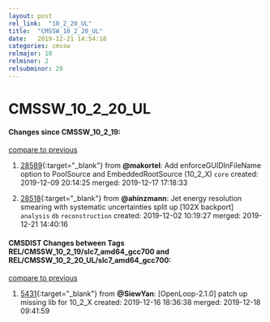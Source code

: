 ```yaml
---
layout: post
rel_link:  "10_2_20_UL"
title:  "CMSSW_10_2_20_UL"
date:   2019-12-21 14:54:18
categories: cmssw
relmajor: 10
relminor: 2
relsubminor: 20
---
```


# CMSSW_10_2_20_UL
#### Changes since CMSSW_10_2_19:
[compare to previous](https://github.com/cms-sw/cmssw/compare/CMSSW_10_2_19...CMSSW_10_2_20_UL)



1. [28589](http://github.com/cms-sw/cmssw/pull/28589){:target="_blank"}  from **@makortel**: Add enforceGUIDInFileName option to PoolSource and EmbeddedRootSource (10_2_X) `core`  created: 2019-12-09 20:14:25 merged: 2019-12-17 17:18:33



2. [28518](http://github.com/cms-sw/cmssw/pull/28518){:target="_blank"}  from **@ahinzmann**: Jet energy resolution smearing with systematic uncertainties split up [102X backport] `analysis`  `db`  `reconstruction`  created: 2019-12-02 10:19:27 merged: 2019-12-21 14:40:16



#### CMSDIST Changes between Tags REL/CMSSW_10_2_19/slc7_amd64_gcc700 and REL/CMSSW_10_2_20_UL/slc7_amd64_gcc700:
[compare to previous](https://github.com/cms-sw/cmsdist/compare/REL/CMSSW_10_2_19/slc7_amd64_gcc700...REL/CMSSW_10_2_20_UL/slc7_amd64_gcc700)



1. [5431](http://github.com/cms-sw/cmsdist/pull/5431){:target="_blank"}  from **@SiewYan**: [OpenLoop-2.1.0] patch up missing lib for 10_2_X created: 2019-12-16 18:36:38 merged: 2019-12-18 09:41:59
